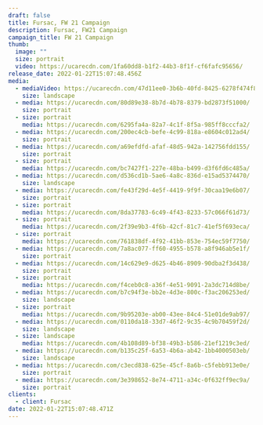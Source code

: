 ```yaml
---
draft: false
title: Fursac, FW 21 Campaign
description: Fursac, FW21 Campaign
campaign_title: FW 21 Campaign
thumb:
  image: ""
  size: portrait
  video: https://ucarecdn.com/1fa60dd8-b1f2-44b3-8f1f-cf6fafc95656/
release_date: 2022-01-22T15:07:48.456Z
media:
  - mediaVideo: https://ucarecdn.com/47d11ee0-3b6b-40fd-8425-6278f474f825/
    size: landscape
  - media: https://ucarecdn.com/80d89e38-8b7d-4b78-8379-bd2873f51000/
    size: portrait
  - size: portrait
    media: https://ucarecdn.com/6295fa4a-82a7-4c1f-8f5a-985ff8cccfa2/
  - media: https://ucarecdn.com/200ec4cb-befe-4c99-818a-e8604c012ad4/
    size: portrait
  - media: https://ucarecdn.com/a69efdfd-afaf-48d5-942a-142756fdd155/
    size: portrait
  - size: portrait
    media: https://ucarecdn.com/bc7427f1-227e-48ba-b499-d3f6fd6c485a/
  - media: https://ucarecdn.com/d536cd1b-5ae6-4a8c-836d-e15ad5374470/
    size: landscape
  - media: https://ucarecdn.com/fe43f29d-4e5f-4419-9f9f-30caa19e6b07/
    size: portrait
  - size: portrait
    media: https://ucarecdn.com/8da37783-6c49-4f43-8233-57c066f61d73/
  - size: portrait
    media: https://ucarecdn.com/2f39e9b3-4f6b-42cf-81c7-41ef5f693eca/
  - size: portrait
    media: https://ucarecdn.com/761838df-4f92-41bb-853e-754ec59f7750/
  - media: https://ucarecdn.com/7a8ac077-ff60-4955-b578-a8f946ab5e1f/
    size: portrait
  - media: https://ucarecdn.com/14c629e9-d625-4b46-8909-90dba2f3d438/
    size: portrait
  - size: portrait
    media: https://ucarecdn.com/f4ceb0c8-a36f-4e51-9091-2a3dc714d8be/
  - media: https://ucarecdn.com/b7c94f3e-bb2e-4d3e-800c-f3ac206253ed/
    size: landscape
  - size: portrait
    media: https://ucarecdn.com/9b95203e-ab00-43ee-84c4-51e01de9ab97/
  - media: https://ucarecdn.com/0110da18-33d7-46f2-9c35-4c9b70459f2d/
    size: landscape
  - size: landscape
    media: https://ucarecdn.com/4b108d89-bf38-49b3-b586-21ef1219c3ed/
  - media: https://ucarecdn.com/b135c25f-6a53-4b6a-ab42-1bb4000503eb/
    size: landscape
  - media: https://ucarecdn.com/c3ecd838-625e-45cf-8a6b-c5febb913e0e/
    size: portrait
  - media: https://ucarecdn.com/3e398652-8e74-4711-a34c-0f632ff9ec9a/
    size: portrait
clients:
  - client: Fursac
date: 2022-01-22T15:07:48.471Z
---
```

